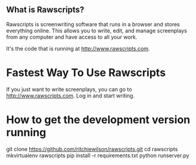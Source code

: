 ## What is Rawscripts?

Rawscripts is screenwriting software that runs in a browser and stores
everything online. This allows you to write, edit, and manage
screenplays from any computer and have access to all your work.

It's the code that is running at <http://www.rawscripts.com>.


Fastest Way To Use Rawscripts
=============================

If you just want to write screenplays, you can go to
<http://www.rawscripts.com>. Log in and start writing.


How to get the development version running
==========================================

git clone https://github.com/ritchiewilson/rawscripts.git
cd rawscripts
mkvirtualenv rawscripts
pip install -r requirements.txt
python runserver.py
